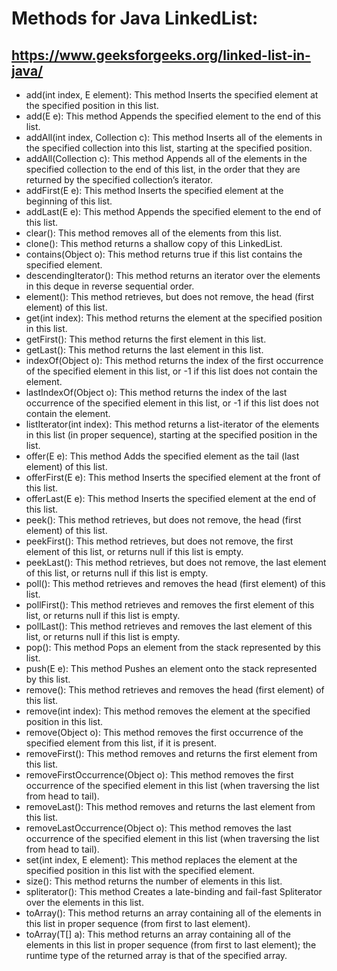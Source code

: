 # Methods for Java LinkedList:

## https://www.geeksforgeeks.org/linked-list-in-java/


- add​(int index, E element): This method Inserts the specified element at the specified position in this list.
- add​(E e): This method Appends the specified element to the end of this list.
- addAll​(int index, Collection c): This method Inserts all of the elements in the specified collection into this list, starting at the specified position.
- addAll​(Collection c): This method Appends all of the elements in the specified collection to the end of this list, in the order that they are returned by the specified collection’s iterator.
- addFirst​(E e): This method Inserts the specified element at the beginning of this list.
- addLast​(E e): This method Appends the specified element to the end of this list.
- clear​(): This method removes all of the elements from this list.
- clone​(): This method returns a shallow copy of this LinkedList.
- contains​(Object o): This method returns true if this list contains the specified element.
- descendingIterator​(): This method returns an iterator over the elements in this deque in reverse sequential order.
- element​(): This method retrieves, but does not remove, the head (first element) of this list.
- get​(int index): This method returns the element at the specified position in this list.
- getFirst​(): This method returns the first element in this list.
- getLast​(): This method returns the last element in this list.
- indexOf​(Object o): This method returns the index of the first occurrence of the specified element in this list, or -1 if this list does not contain the element.
- lastIndexOf​(Object o): This method returns the index of the last occurrence of the specified element in this list, or -1 if this list does not contain the element.
- listIterator​(int index): This method returns a list-iterator of the elements in this list (in proper sequence), starting at the specified position in the list.
- offer​(E e): This method Adds the specified element as the tail (last element) of this list.
- offerFirst​(E e): This method Inserts the specified element at the front of this list.
- offerLast​(E e): This method Inserts the specified element at the end of this list.
- peek​(): This method retrieves, but does not remove, the head (first element) of this list.
- peekFirst​(): This method retrieves, but does not remove, the first element of this list, or returns null if this list is empty.
- peekLast​(): This method retrieves, but does not remove, the last element of this list, or returns null if this list is empty.
- poll​(): This method retrieves and removes the head (first element) of this list.
- pollFirst​(): This method retrieves and removes the first element of this list, or returns null if this list is empty.
- pollLast​(): This method retrieves and removes the last element of this list, or returns null if this list is empty.
- pop​(): This method Pops an element from the stack represented by this list.
- push​(E e): This method Pushes an element onto the stack represented by this list.
- remove​(): This method retrieves and removes the head (first element) of this list.
- remove​(int index): This method removes the element at the specified position in this list.
- remove​(Object o): This method removes the first occurrence of the specified element from this list, if it is present.
- removeFirst​(): This method removes and returns the first element from this list.
- removeFirstOccurrence​(Object o): This method removes the first occurrence of the specified element in this list (when traversing the list from head to tail).
- removeLast​(): This method removes and returns the last element from this list.
- removeLastOccurrence​(Object o): This method removes the last occurrence of the specified element in this list (when traversing the list from head to tail).
- set​(int index, E element): This method replaces the element at the specified position in this list with the specified element.
- size​(): This method returns the number of elements in this list.
- spliterator​(): This method Creates a late-binding and fail-fast Spliterator over the elements in this list.
- toArray​(): This method returns an array containing all of the elements in this list in proper sequence (from first to last element).
- toArray​(T[] a): This method returns an array containing all of the elements in this list in proper sequence (from first to last element); the runtime type of the returned array is that of the specified array.
